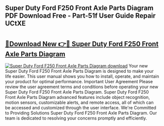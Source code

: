 ## Super Duty Ford F250 Front Axle Parts Diagram PDF Download Free - Part-51f User Guide Repair UCtXE

# <h2><a href="http://dfuhc6y.blite.top/?on=Super+Duty+Ford+F250+Front+Axle+Parts+Diagram">🔗Download New 👉🔴 Super Duty Ford F250 Front Axle Parts Diagram</a></h2>

[![Super Duty Ford F250 Front Axle Parts Diagram download](https://i.imgur.com/lujVjoI.png)](http://dfuhc6y.blite.top/?on=Super+Duty+Ford+F250+Front+Axle+Parts+Diagram)
Your new Super Duty Ford F250 Front Axle Parts Diagram is designed to make your life easier. This user manual shows you how to install, operate, and maintain your product for optimal performance. Important User Agreement Please review the user agreement terms and conditions before operating your new Super Duty Ford F250 Front Axle Parts Diagram. Super Duty Ford F250 Front Axle Parts Diagram advanced features include object recognition, motion sensors, customizable alerts, and remote access, all of which can be accessed and customized through the user interface. We're Committed to Providing Solutions Super Duty Ford F250 Front Axle Parts Diagram. Our team is dedicated to resolving your concerns promptly and efficiently.
